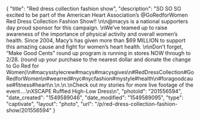 {
    "title": "Red dress collection fashion show",
    "description": "SO SO SO excited to be part of the American Heart Association’s @GoRedforWomen Red Dress Collection Fashion Show!! \n\n@macys is a national supporters day proud sponsor for this campaign. \nWe’ve teamed up to raise awareness of the importance of physical activity and overall women’s health. Since 2004, Macy’s has given more than $69 MILLION to support this amazing cause and fight for women’s heart health. \n\nDon’t forget, “Make Good Cents” round up program is running in stores NOW through to 2\/28. (round up your purchase to the nearest dollar and donate the change to Go Red for Women)\n#macysstylecrew#macys#macysgives\n#RedDressCollection#GoRedforWomen\n#wearred#nyc#nycfashion#mystyle#health\n#foragoodcause#fitness#heart\n.\n.\n.\nCheck out my stories for more live footage of the event....\nXSCAPE Ruffled High-Low Dress\n",
    "photoId": "201556594",
    "date_created": "1549589046",
    "date_modified": "1549589095",
    "type": "captivate",
    "layout": "photo",
    "url": "\/p\/red-dress-collection-fashion-show\/201556594"
}